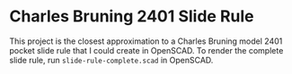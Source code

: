# Charles Bruning 2401 Slide Rule

This project is the closest approximation to a Charles Bruning model 2401 pocket slide rule that I could create in OpenSCAD. To render the complete slide rule, run `slide-rule-complete.scad` in OpenSCAD.
